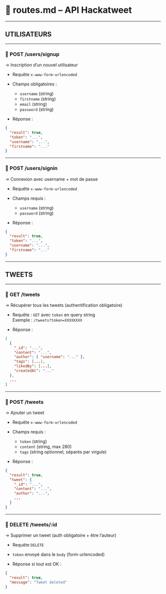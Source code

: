 # 📁 routes.md – API Hackatweet

---

## UTILISATEURS

---

### 🔹 POST /users/signup

→ Inscription d’un nouvel utilisateur

- Requête `x-www-form-urlencoded`
- Champs obligatoires :

  - `username` (string)
  - `firstname` (string)
  - `email` (string)
  - `password` (string)

- Réponse :

```json
{
  "result": true,
  "token": "...",
  "username": "...",
  "firstname": "..."
}
```

---

### 🔹 POST /users/signin

→ Connexion avec username + mot de passe

- Requête `x-www-form-urlencoded`
- Champs requis :

  - `username` (string)
  - `password` (string)

- Réponse :

```json
{
  "result": true,
  "token": "...",
  "username": "...",
  "firstname": "..."
}
```

---

## TWEETS

---

### 🔹 GET /tweets

→ Récupérer tous les tweets (authentification obligatoire)

- Requête : `GET` avec `token` en query string  
  Exemple : `/tweets?token=XXXXXXXX`

- Réponse :

```json
[
  {
    "_id": "...",
    "content": "...",
    "author": { "username": "..." },
    "tags": [...],
    "likedBy": [...],
    "createdAt": "..."
  },
  ...
]
```

---

### 🔹 POST /tweets

→ Ajouter un tweet

- Requête `x-www-form-urlencoded`
- Champs requis :

  - `token` (string)
  - `content` (string, max 280)
  - `tags` (string optionnel, séparés par virgule)

- Réponse :

```json
{
  "result": true,
  "tweet": {
    "_id": "...",
    "content": "...",
    "author": "...",
    ...
  }
}
```

---

### 🔹 DELETE /tweets/:id

→ Supprimer un tweet (auth obligatoire + être l’auteur)

- Requête `DELETE`
- `token` envoyé dans le `body` (form-urlencoded)

- Réponse si tout est OK :

```json
{
  "result": true,
  "message": "Tweet deleted"
}
```
